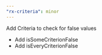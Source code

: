 ```yaml
---
"rx-criteria": minor
---
```


Add Criteria to check for false values

- Add isSomeCriterionFalse
- Add isEveryCriterionFalse
